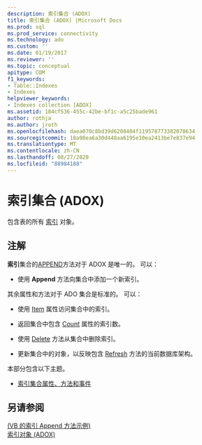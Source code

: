 ```yaml
---
description: 索引集合 (ADOX)
title: 索引集合 (ADOX) |Microsoft Docs
ms.prod: sql
ms.prod_service: connectivity
ms.technology: ado
ms.custom: ''
ms.date: 01/19/2017
ms.reviewer: ''
ms.topic: conceptual
apitype: COM
f1_keywords:
- Table::Indexes
- Indexes
helpviewer_keywords:
- Indexes collection [ADOX]
ms.assetid: 184cf536-455c-42be-bf1c-a5c25bade961
author: rothja
ms.author: jroth
ms.openlocfilehash: daea070c8bd39d6208404f119578773382078634
ms.sourcegitcommit: 18a98ea6a30d448aa6195e10ea2413be7e837e94
ms.translationtype: MT
ms.contentlocale: zh-CN
ms.lasthandoff: 08/27/2020
ms.locfileid: "88984188"
---
```

# <a name="indexes-collection-adox"></a>索引集合 (ADOX)
包含表的所有 [索引](./index-object-adox.md) 对象。  
  
## <a name="remarks"></a>注解  
 **索引**集合的[APPEND](./append-method-adox-indexes.md)方法对于 ADOX 是唯一的。 可以：  
  
-   使用 **Append** 方法向集合中添加一个新索引。  
  
 其余属性和方法对于 ADO 集合是标准的。 可以：  
  
-   使用 [Item](../ado-api/item-property-ado.md) 属性访问集合中的索引。  
  
-   返回集合中包含 [Count](../ado-api/count-property-ado.md) 属性的索引数。  
  
-   使用 [Delete](./delete-method-adox-collections.md) 方法从集合中删除索引。  
  
-   更新集合中的对象，以反映包含 [Refresh](../ado-api/refresh-method-ado.md) 方法的当前数据库架构。  
  
 本部分包含以下主题。  
  
-   [索引集合属性、方法和事件](./indexes-collection-properties-methods-and-events.md)  
  
## <a name="see-also"></a>另请参阅  
 [ (VB 的索引 Append 方法示例) ](./indexes-append-method-example-vb.md)   
 [索引对象 (ADOX)](./index-object-adox.md)